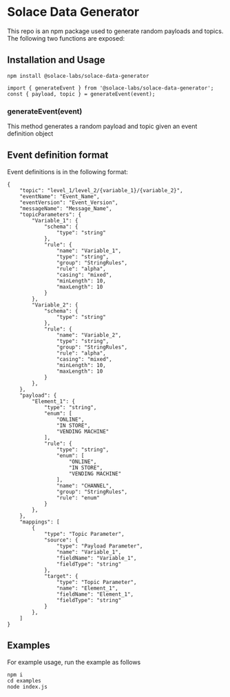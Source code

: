# Solace Data Generator
This repo is an npm package used to generate random payloads and topics. The following two functions are exposed:

## Installation and Usage
```
npm install @solace-labs/solace-data-generator
```

```
import { generateEvent } from '@solace-labs/solace-data-generator';
const { payload, topic } = generateEvent(event);
```

### generateEvent(event)
This method generates a random payload and topic given an event definition object

## Event definition format
Event definitions is in the following format: 

```
{
    "topic": "level_1/level_2/{variable_1}/{variable_2}",
    "eventName": "Event_Name",
    "eventVersion": "Event_Version",
    "messageName": "Message_Name",
    "topicParameters": {
        "Variable_1": {
            "schema": {
                "type": "string"
            },
            "rule": {
                "name": "Variable_1",
                "type": "string",
                "group": "StringRules",
                "rule": "alpha",
                "casing": "mixed",
                "minLength": 10,
                "maxLength": 10
            }
        },
        "Variable_2": {
            "schema": {
                "type": "string"
            },
            "rule": {
                "name": "Variable_2",
                "type": "string",
                "group": "StringRules",
                "rule": "alpha",
                "casing": "mixed",
                "minLength": 10,
                "maxLength": 10
            }
        },
    },
    "payload": {
        "Element_1": {
            "type": "string",
            "enum": [
                "ONLINE",
                "IN STORE",
                "VENDING MACHINE"
            ],
            "rule": {
                "type": "string",
                "enum": [
                    "ONLINE",
                    "IN STORE",
                    "VENDING MACHINE"
                ],
                "name": "CHANNEL",
                "group": "StringRules",
                "rule": "enum"
            }
        },
    },
    "mappings": [
        {
            "type": "Topic Parameter",
            "source": {
                "type": "Payload Parameter",
                "name": "Variable_1",
                "fieldName": "Variable_1",
                "fieldType": "string"
            },
            "target": {
                "type": "Topic Parameter",
                "name": "Element_1",
                "fieldName": "Element_1",
                "fieldType": "string"
            }
        },
    ]
}
```

## Examples

For example usage, run the example as follows

```
npm i 
cd examples
node index.js
```
